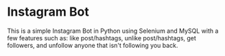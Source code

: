 # Instagram Bot
This is a simple Instagram Bot in Python using Selenium and MySQL with a few features such as: like post/hashtags, unlike post/hashtags, get followers, and unfollow anyone that isn't following you back.
